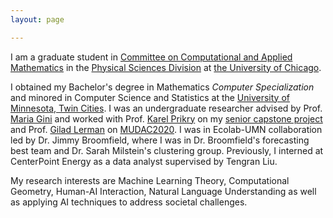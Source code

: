 ```yaml
---
layout: page

---
```

I am a graduate student in [Committee on Computational and Applied Mathematics](https://cam.uchicago.edu/) in the [Physical Sciences Division](https://physicalsciences.uchicago.edu/) at [the University of Chicago](https://www.uchicago.edu/).                  

I obtained my Bachelor's degree in Mathematics *Computer Specialization* and minored in Computer Science and Statistics at the [University of Minnesota, Twin Cities](https://twin-cities.umn.edu/). I was an undergraduate researcher advised by Prof. [Maria Gini](https://www-users.cs.umn.edu/~gini/) and worked with Prof. [Karel Prikry](https://de.wikipedia.org/wiki/Karel_Prikry) on my [senior capstone project](seniorcapstoneproject.pdf) and Prof. [Gilad Lerman](http://www-users.math.umn.edu/~lerman/) on [MUDAC2020](http://www.mudac.org/mankato/). I was in Ecolab-UMN collaboration led by Dr. Jimmy Broomfield, where I was in Dr. Broomfield's forecasting best team and Dr. Sarah Milstein's clustering group. Previously, I interned at CenterPoint Energy as a data analyst supervised by Tengran Liu.

My research interests are Machine Learning Theory, Computational Geometry, Human-AI Interaction, Natural Language Understanding as well as applying AI techniques to address societal challenges.
